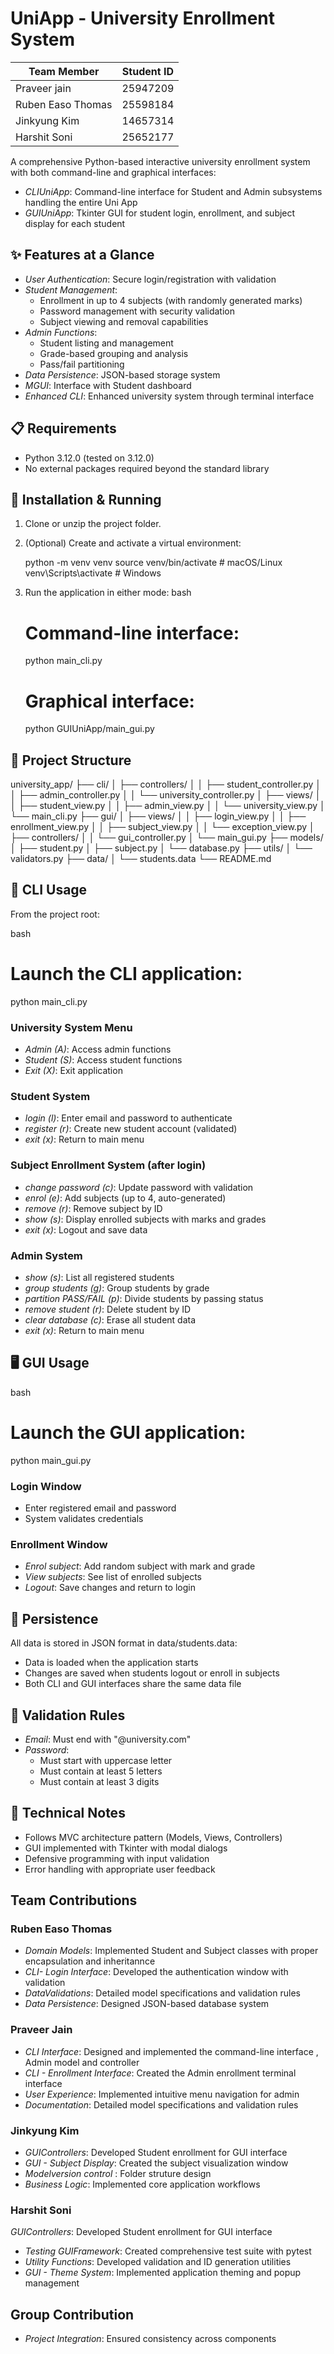# UniApp - University Enrollment System

| Team Member | Student ID |
|-------------|------------|
| Praveer jain | 25947209 |
| Ruben Easo Thomas | 25598184 |
| Jinkyung Kim | 14657314 |
| Harshit Soni  | 25652177 |

A comprehensive Python-based interactive university enrollment system with both command-line and graphical interfaces:

- *CLIUniApp*: Command-line interface for Student and Admin subsystems handling the entire Uni App
- *GUIUniApp*: Tkinter GUI for student login, enrollment, and subject display for each student

## ✨ Features at a Glance

- *User Authentication*: Secure login/registration with validation
- *Student Management*: 
  - Enrollment in up to 4 subjects (with randomly generated marks)
  - Password management with security validation
  - Subject viewing and removal capabilities
- *Admin Functions*: 
  - Student listing and management
  - Grade-based grouping and analysis
  - Pass/fail partitioning
- *Data Persistence*: JSON-based storage system
- *MGUI*: Interface with Student dashboard 
- *Enhanced CLI*: Enhanced university system through terminal interface

## 📋 Requirements

- Python 3.12.0 (tested on 3.12.0)
- No external packages required beyond the standard library

## 🚀 Installation & Running

1. Clone or unzip the project folder.
2. (Optional) Create and activate a virtual environment:
   
   python -m venv venv
   source venv/bin/activate   # macOS/Linux
   venv\Scripts\activate      # Windows
   
3. Run the application in either mode:
   bash
   # Command-line interface:
   python main_cli.py
   
   # Graphical interface:
   python GUIUniApp/main_gui.py 
   

## 📁 Project Structure

university_app/
├── cli/
│   ├── controllers/
│   │   ├── student_controller.py
│   │   ├── admin_controller.py
│   │   └── university_controller.py
│   ├── views/
│   │   ├── student_view.py
│   │   ├── admin_view.py
│   │   └── university_view.py
│   └── main_cli.py
├── gui/
│   ├── views/
│   │   ├── login_view.py
│   │   ├── enrollment_view.py
│   │   ├── subject_view.py
│   │   └── exception_view.py
│   ├── controllers/
│   │   └── gui_controller.py
│   └── main_gui.py
├── models/
│   ├── student.py
│   ├── subject.py
│   └── database.py
├── utils/
│   └── validators.py
├── data/
│   └── students.data
└── README.md



## 🎯 CLI Usage

From the project root:

bash
# Launch the CLI application:
python main_cli.py


### University System Menu
- *Admin (A)*: Access admin functions
- *Student (S)*: Access student functions
- *Exit (X)*: Exit application

### Student System
- *login (l)*: Enter email and password to authenticate
- *register (r)*: Create new student account (validated)
- *exit (x)*: Return to main menu

### Subject Enrollment System (after login)
- *change password (c)*: Update password with validation
- *enrol (e)*: Add subjects (up to 4, auto-generated)
- *remove (r)*: Remove subject by ID
- *show (s)*: Display enrolled subjects with marks and grades
- *exit (x)*: Logout and save data

### Admin System
- *show (s)*: List all registered students
- *group students (g)*: Group students by grade
- *partition PASS/FAIL (p)*: Divide students by passing status
- *remove student (r)*: Delete student by ID
- *clear database (c)*: Erase all student data
- *exit (x)*: Return to main menu

## 🖥 GUI Usage

bash
# Launch the GUI application:
python main_gui.py 


### Login Window
- Enter registered email and password
- System validates credentials

### Enrollment Window
- *Enrol subject*: Add random subject with mark and grade
- *View subjects*: See list of enrolled subjects
- *Logout*: Save changes and return to login





## 💾 Persistence

All data is stored in JSON format in data/students.data:
- Data is loaded when the application starts
- Changes are saved when students logout or enroll in subjects
- Both CLI and GUI interfaces share the same data file

## 🔐 Validation Rules

- *Email*: Must end with "@university.com"
- *Password*: 
  - Must start with uppercase letter
  - Must contain at least 5 letters
  - Must contain at least 3 digits

## 📌 Technical Notes

- Follows MVC architecture pattern (Models, Views, Controllers)
- GUI implemented with Tkinter with modal dialogs
- Defensive programming with input validation
- Error handling with appropriate user feedback

## Team Contributions

### Ruben Easo Thomas
- *Domain Models*: Implemented Student and Subject classes with proper encapsulation and inheritannce
- *CLI- Login Interface*: Developed the authentication window with validation
- *DataValidations*: Detailed model specifications and validation rules 
- *Data Persistence*: Designed JSON-based database system

### Praveer Jain
- *CLI Interface*: Designed and implemented the command-line interface , Admin model and controller
- *CLI - Enrollment Interface*: Created the Admin enrollment terminal interface
- *User Experience*: Implemented intuitive menu navigation for admin 
- *Documentation*: Detailed model specifications and validation rules

### Jinkyung Kim 
- *GUIControllers*: Developed Student enrollment for GUI interface
- *GUI - Subject Display*: Created the subject visualization window 
- *Modelversion control* : Folder struture design
- *Business Logic*: Implemented core application workflows

### Harshit Soni 
*GUIControllers*: Developed Student enrollment for GUI interface
- *Testing GUIFramework*: Created comprehensive test suite with pytest
- *Utility Functions*: Developed validation and ID generation utilities
- *GUI - Theme System*: Implemented application theming and popup management

## Group Contribution
- *Project Integration*: Ensured consistency across components
